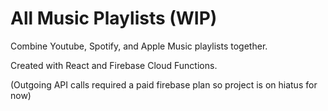 # All Music Playlists (WIP)

Combine Youtube, Spotify, and Apple Music playlists together.

Created with React and Firebase Cloud Functions.

(Outgoing API calls required a paid firebase plan so project is on hiatus for now)
